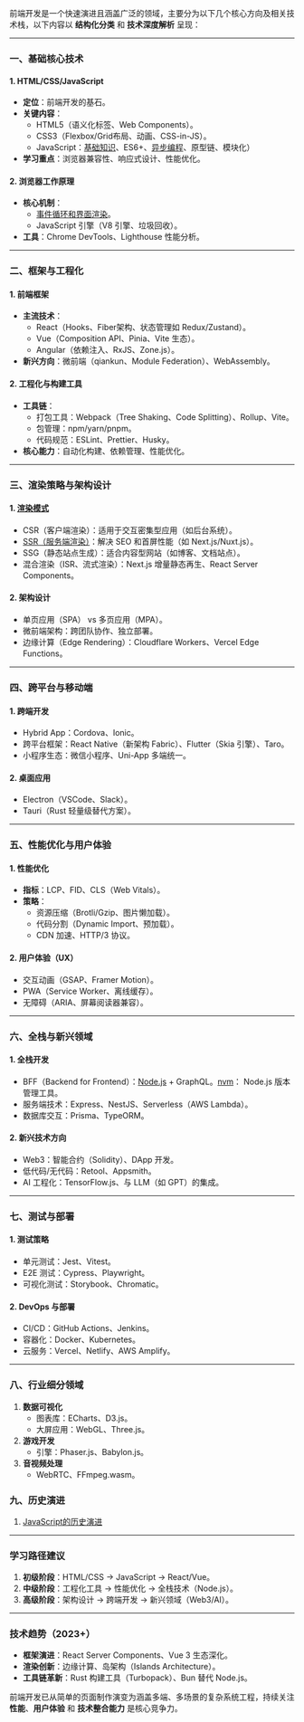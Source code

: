 前端开发是一个快速演进且涵盖广泛的领域，主要分为以下几个核心方向及相关技术栈，以下内容以 **结构化分类** 和 **技术深度解析** 呈现：

---

### 一、基础核心技术

#### 1. **HTML/CSS/JavaScript**

- **定位**：前端开发的基石。
- **关键内容**：
  - HTML5（语义化标签、Web Components）。
  - CSS3（Flexbox/Grid布局、动画、CSS-in-JS）。
  - JavaScript：[基础知识](2.1.3-JavaScript基础知识.md)、ES6+、[异步编程](2.1.5-异步编程.md)、原型链、模块化）
- **学习重点**：浏览器兼容性、响应式设计、性能优化。

#### 2. **浏览器工作原理**

- **核心机制**：
  - [事件循环和界面渲染](./2.2.1-事件循环和界面渲染.svg)。
  - JavaScript 引擎（V8 引擎、垃圾回收）。
- **工具**：Chrome DevTools、Lighthouse 性能分析。

---

### 二、框架与工程化

#### 1. **前端框架**

- **主流技术**：
  - React（Hooks、Fiber架构、状态管理如 Redux/Zustand）。
  - Vue（Composition API、Pinia、Vite 生态）。
  - Angular（依赖注入、RxJS、Zone.js）。
- **新兴方向**：微前端（qiankun、Module Federation）、WebAssembly。

#### 2. **工程化与构建工具**

- **工具链**：
  - 打包工具：Webpack（Tree Shaking、Code Splitting）、Rollup、Vite。
  - 包管理：npm/yarn/pnpm。
  - 代码规范：ESLint、Prettier、Husky。
- **核心能力**：自动化构建、依赖管理、性能优化。

---

### 三、渲染策略与架构设计

#### 1. [**渲染模式**](2.3.1-渲染模式.md)

- CSR（客户端渲染）：适用于交互密集型应用（如后台系统）。
- [SSR（服务端渲染）](<2.3.2-浅析SSR和CSR(以nuxt为例).md>)：解决 SEO 和首屏性能（如 Next.js/Nuxt.js）。
- SSG（静态站点生成）：适合内容型网站（如博客、文档站点）。
- 混合渲染（ISR、流式渲染）：Next.js 增量静态再生、React Server Components。

#### 2. **架构设计**

- 单页应用（SPA） vs 多页应用（MPA）。
- 微前端架构：跨团队协作、独立部署。
- 边缘计算（Edge Rendering）：Cloudflare Workers、Vercel Edge Functions。

---

### 四、跨平台与移动端

#### 1. **跨端开发**

- Hybrid App：Cordova、Ionic。
- 跨平台框架：React Native（新架构 Fabric）、Flutter（Skia 引擎）、Taro。
- 小程序生态：微信小程序、Uni-App 多端统一。

#### 2. **桌面应用**

- Electron（VSCode、Slack）。
- Tauri（Rust 轻量级替代方案）。

---

### 五、性能优化与用户体验

#### 1. **性能优化**

- **指标**：LCP、FID、CLS（Web Vitals）。
- **策略**：
  - 资源压缩（Brotli/Gzip、图片懒加载）。
  - 代码分割（Dynamic Import、预加载）。
  - CDN 加速、HTTP/3 协议。

#### 2. **用户体验（UX）**

- 交互动画（GSAP、Framer Motion）。
- PWA（Service Worker、离线缓存）。
- 无障碍（ARIA、屏幕阅读器兼容）。

---

### 六、全栈与新兴领域

#### 1. **全栈开发**

- BFF（Backend for Frontend）：[Node.js](./2.6.1-node.js和浏览器的区别.md) + GraphQL。[nvm](./2.6.2-nvm与nodejs.md)： Node.js 版本管理工具。
- 服务端技术：Express、NestJS、Serverless（AWS Lambda）。
- 数据库交互：Prisma、TypeORM。

#### 2. **新兴技术方向**

- Web3：智能合约（Solidity）、DApp 开发。
- 低代码/无代码：Retool、Appsmith。
- AI 工程化：TensorFlow.js、与 LLM（如 GPT）的集成。

---

### 七、测试与部署

#### 1. **测试策略**

- 单元测试：Jest、Vitest。
- E2E 测试：Cypress、Playwright。
- 可视化测试：Storybook、Chromatic。

#### 2. **DevOps 与部署**

- CI/CD：GitHub Actions、Jenkins。
- 容器化：Docker、Kubernetes。
- 云服务：Vercel、Netlify、AWS Amplify。

---

### 八、行业细分领域

1. **数据可视化**
   - 图表库：ECharts、D3.js。
   - 大屏应用：WebGL、Three.js。
2. **游戏开发**
   - 引擎：Phaser.js、Babylon.js。
3. **音视频处理**
   - WebRTC、FFmpeg.wasm。

### 九、历史演进

1. [JavaScript的历史演进](./2.9.1-JavaScript的历史演进.md)

---

### 学习路径建议

1. **初级阶段**：HTML/CSS → JavaScript → React/Vue。
2. **中级阶段**：工程化工具 → 性能优化 → 全栈技术（Node.js）。
3. **高级阶段**：架构设计 → 跨端开发 → 新兴领域（Web3/AI）。

---

### 技术趋势（2023+）

- **框架演进**：React Server Components、Vue 3 生态深化。
- **渲染创新**：边缘计算、岛架构（Islands Architecture）。
- **工具链革新**：Rust 构建工具（Turbopack）、Bun 替代 Node.js。

前端开发已从简单的页面制作演变为涵盖多端、多场景的复杂系统工程，持续关注 **性能**、**用户体验** 和 **技术整合能力** 是核心竞争力。
